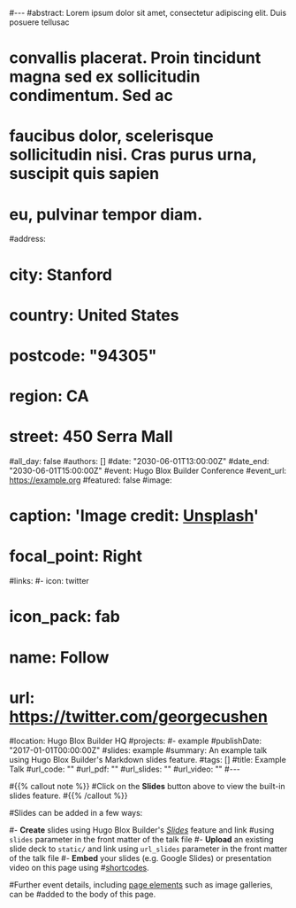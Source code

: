 #---
#abstract: Lorem ipsum dolor sit amet, consectetur adipiscing elit. Duis posuere tellusac
#  convallis placerat. Proin tincidunt magna sed ex sollicitudin condimentum. Sed ac
#  faucibus dolor, scelerisque sollicitudin nisi. Cras purus urna, suscipit quis sapien
#  eu, pulvinar tempor diam.
#address:
#  city: Stanford
#  country: United States
#  postcode: "94305"
#  region: CA
#  street: 450 Serra Mall
#all_day: false
#authors: []
#date: "2030-06-01T13:00:00Z"
#date_end: "2030-06-01T15:00:00Z"
#event: Hugo Blox Builder Conference
#event_url: https://example.org
#featured: false
#image:
#  caption: 'Image credit: [**Unsplash**](https://unsplash.com/photos/bzdhc5b3Bxs)'
#  focal_point: Right
#links:
#- icon: twitter
#  icon_pack: fab
#  name: Follow
#  url: https://twitter.com/georgecushen
#location: Hugo Blox Builder HQ
#projects:
#- example
#publishDate: "2017-01-01T00:00:00Z"
#slides: example
#summary: An example talk using Hugo Blox Builder's Markdown slides feature.
#tags: []
#title: Example Talk
#url_code: ""
#url_pdf: ""
#url_slides: ""
#url_video: ""
#---

#{{% callout note %}}
#Click on the **Slides** button above to view the built-in slides feature.
#{{% /callout %}}

#Slides can be added in a few ways:

#- **Create** slides using Hugo Blox Builder's [_Slides_](https://docs.hugoblox.com/reference/content-types/) feature and link #using `slides` parameter in the front matter of the talk file
#- **Upload** an existing slide deck to `static/` and link using `url_slides` parameter in the front matter of the talk file
#- **Embed** your slides (e.g. Google Slides) or presentation video on this page using #[shortcodes](https://docs.hugoblox.com/reference/markdown/).

#Further event details, including [page elements](https://docs.hugoblox.com/reference/markdown/) such as image galleries, can be #added to the body of this page.
